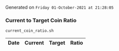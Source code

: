 Generated on `Friday 01-October-2021 at 21:28:05`

### Current to Target Coin Ratio
`current_coin_ratio.sh`

Date|Current|Target|Ratio
---|---|---|---
